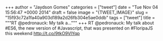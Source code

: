 
+++
author = "Jaydson Gomes"
categories = ["tweet"]
date = "Tue Nov 04 15:56:47 +0000 2014"
draft = false
image = "{TWEET_IMAGE}"
slug = "15f93c72a1fa40a903d189a2d26fb304e5ae0ddb"
tags = ["tweet"]
title = """RT @pedronauck: My talk a..."""
+++
RT @pedronauck: My talk about #ES6, the new version of #Javascript, that was presented on #FloripaJS this weekend http://t.co/9tkO9VlYqp
